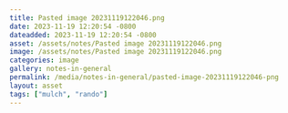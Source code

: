 ```yaml
---
title: Pasted image 20231119122046.png
date: 2023-11-19 12:20:54 -0800
dateadded: 2023-11-19 12:20:54 -0800
asset: /assets/notes/Pasted image 20231119122046.png
image: /assets/notes/Pasted image 20231119122046.png
categories: image
gallery: notes-in-general
permalink: /media/notes-in-general/pasted-image-20231119122046-png
layout: asset
tags: ["mulch", "rando"]
--- 
```

